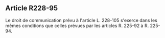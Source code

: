 Article R228-95
----
Le droit de communication prévu à l'article L. 228-105 s'exerce dans les mêmes
conditions que celles prévues par les articles R. 225-92 à R. 225-94.
